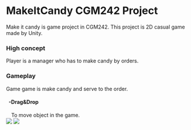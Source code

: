 # MakeItCandy CGM242 Project
Make it candy is game project in CGM242. This project is 2D casual game made by Unity.

### High concept
Player is a manager who has to make candy by orders.

### Gameplay
Game game is make candy and serve to the order. <br>
#### &ensp;-Drag&Drop
&emsp;To move object in the game.<br>
![](https://github.com/Sahapat/MakeItCandy-Android-/blob/master/Captures/Drag%26Drop-Fail-.gif) ![](https://github.com/Sahapat/MakeItCandy-Android-/blob/master/Captures/Drag%26Drop-Fail-.gif)